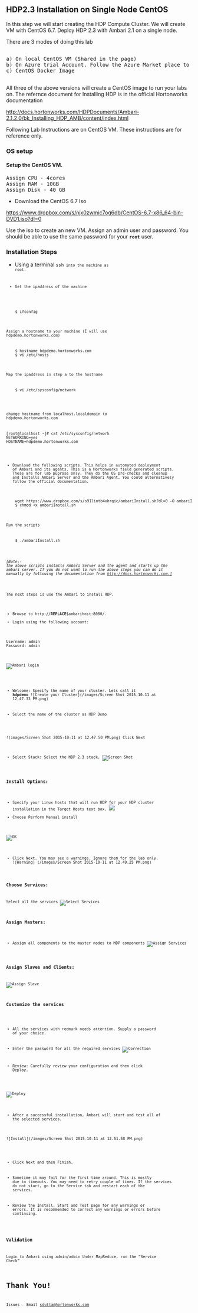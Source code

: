 ## HDP2.3 Installation on Single Node CentOS

In this step we will start creating the HDP Compute Cluster. We will create VM with CentOS 6.7. Deploy HDP 2.3 with Ambari 2.1 on a single node. 

There are 3 modes of doing this lab
<pre>

a) On local CentOS VM (Shared in the page)
b) On Azure trial Account. Follow the Azure Market place to create a Azure VM.
c) CentOS Docker Image

</pre>

All three of the above versions will create a CentOS image to run your labs on. The refernce document for Installing HDP is in the official Hortonworks documentation

http://docs.hortonworks.com/HDPDocuments/Ambari-2.1.2.0/bk_Installing_HDP_AMB/content/index.html

Following Lab Instructions are on CentOS VM. These instructions are for reference only.

### OS setup

#### Setup the CentOS VM.
<pre>
Assign CPU - 4cores
Assign RAM - 10GB
Assign Disk - 40 GB
</pre>

+ Download the CentOS 6.7 Iso

https://www.dropbox.com/s/njx0zwmic7og6db/CentOS-6.7-x86_64-bin-DVD1.iso?dl=0

Use the iso to create an new VM. Assign an admin user and password. 
You should be able to use the same password for your <b><code>root</code></b> user.



### Installation Steps

+ Using a terminal <code>ssh<code> into the machine as root. 

+ Get the ipaddress of the machine

<pre>
	$ ifconfig
</pre>

Assign a hostname to your machine (I will use hdpdemo.hortonworks.com)
<pre>
	$ hostname hdpdemo.hortonworks.com
	$ vi /etc/hosts
</pre>
Map the ipaddress in step a to the hostname
<pre>
	$ vi /etc/sysconfig/network
	
</pre>	
change hostname from localhost.localdomain to hdpdemo.hortonworks.com
<pre>
[root@localhost ~]# cat /etc/sysconfig/network
NETWORKING=yes
HOSTNAME=hdpdemo.hortonworks.com
</pre>

+ Download the following scripts. This helps in automated deployment of Ambari and its agents. This is a Hortonworks field generated scripts. These are for lab puprose only. They do the OS pre-checks and cleanup and Installs Ambari Server and the Ambari Agent. You could alternatively follow the official documentation.

<pre>
	wget https://www.dropbox.com/s/s91lintb4xhrqic/ambariInstall.sh?dl=0 -O ambariInstall.sh
	$ chmod +x ambariInstall.sh
</pre>

Run the scripts
<pre>
	$ ./ambariInstall.sh
</pre>

###### [Note:- The above scripts installs Ambari Server and the agent and starts up the ambari server. If you do not want to run the above steps you can do it manually by following the documentation from http://docs.hortonworks.com.]

The next steps is use the Ambari to install HDP.

+ Browse to http://__REPLACE__$ambarihost:8080/.
+ Login using the following account:
<pre>
Username: admin
Password: admin
</pre>

![Ambari login](/images/Screen%20Shot%202015-10-11%20at%2012.47.16%20PM.png)

+ Welcome: Specify the name of your cluster. Lets call it <b>hdpdemo</b>
![Create your Cluster](/images/Screen Shot 2015-10-11 at 12.47.33 PM.png)

+ Select the name of the cluster as HDP Demo

!(images/Screen Shot 2015-10-11 at 12.47.50 PM.png)
Click Next

+ Select Stack: Select the HDP 2.3 stack.
![Screen Shot](https://github.com/shivajid/hwx-isilon/blob/master/images/screen1.png)

### Install Options:

+ Specify your Linux hosts that will run HDP for your HDP cluster installation in the Target Hosts text box.
![](/images/Screen%20Shot%202015-10-11%20at%2012.48.24%20PM.png)
+ Choose Perform Manual install

![OK](/images/Screen%20Shot%202015-10-11%20at%2012.48.41%20PM.png)

+ Click Next. You may see a warnings. Ignore them for the lab only.
![Warning] (/images/Screen Shot 2015-10-11 at 12.49.25 PM.png)


### Choose Services: 

Select all the services
![Select Services](/images/Screen%20Shot%202015-10-11%20at%2012.49.50%20PM.png)
### Assign Masters:

+ Assign all components to the master nodes to HDP components
![Assign Services](/images/Screen%20Shot%202015-10-11%20at%2012.50.09%20PM.png)
### Assign Slaves and Clients: 
![Assign Slave](/images/Screen%20Shot%202015-10-11%20at%2012.50.36%20PM.png)



### Customize the services

+ All the services with redmark needs attention. Supply a password of your choice.
+ Enter the password for all the required services
![Correction](/images/Screen%20Shot%202015-10-11%20at%2012.50.49%20PM.png)

+ Review: Carefully review your configuration and then click Deploy.
 
![Deploy](/images/Screen%20Shot%202015-10-11%20at%2012.51.37%20PM.png)

+ After a successful installation, Ambari will start and test all of the selected services.  

![Install](/images/Screen Shot 2015-10-11 at 12.51.58 PM.png)

+ Click Next and then Finish.

+ Sometime it may fail for the first time around. This is mostly due to timeouts. You may need to retry couple of times. If the services do not start, go to the Service tab and restart each of the services.

+ Review the Install, Start and Test page for any warnings or errors. It is recommended to correct any warnings or errors before continuing.

### Validation

Login to Ambari using admin/admin
Under MapReduce, run the “Service Check”


# Thank You!

Issues - Email sdutta@hortonworks.com
